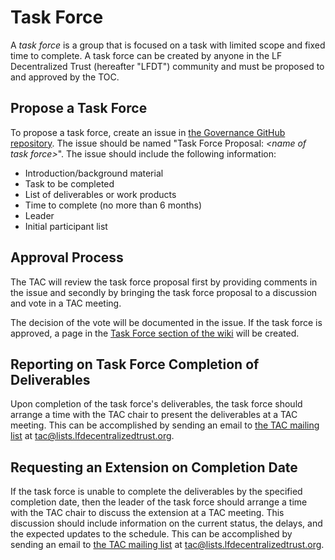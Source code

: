 [//]: # (SPDX-License-Identifier: CC-BY-4.0)
# Task Force

A _task force_ is a group that is focused on a task with limited scope and fixed time to complete. A task force can be created by anyone in the  LF Decentralized Trust (hereafter "LFDT") community and must be proposed to and approved by the TOC.

## Propose a Task Force
To propose a task force, create an issue in [the Governance GitHub repository](https://github.com/lf-decentralized-trust/governance/issues). The issue should be named "Task Force Proposal: _\<name of task force\>_". The issue should include the following information:
* Introduction/background material
* Task to be completed
* List of deliverables or work products
* Time to complete (no more than 6 months)
* Leader
* Initial participant list

## Approval Process
The TAC will review the task force proposal first by providing comments in the issue and secondly by bringing the task force proposal to a discussion and vote in a TAC meeting.

The decision of the vote will be documented in the issue. If the task force is approved, a page in the [Task Force section of the wiki](https://wiki.hyperledger.org/display/TF/Task+Forces+Home) will be created.

## Reporting on Task Force Completion of Deliverables
Upon completion of the task force's deliverables, the task force should arrange a time with the TAC chair to present the deliverables at a TAC meeting. This can be accomplished by sending an email to [the TAC mailing list](https://lists.lfdecentralizedtrust.org/g/tac) at [tac@lists.lfdecentralizedtrust.org](mailto:tac@lists.lfdecentralizedtrust.org).

## Requesting an Extension on Completion Date
If the task force is unable to complete the deliverables by the specified completion date, then the leader of the task force should arrange a time with the TAC chair to discuss the extension at a TAC meeting. This discussion should include information on the current status, the delays, and the expected updates to the schedule. This can be accomplished by sending an email to [the TAC mailing list](https://lists.lfdecentralizedtrust.org/g/tac) at  [tac@lists.lfdecentralizedtrust.org](mailto:tac@lists.lfdecentralizedtrust.org).
